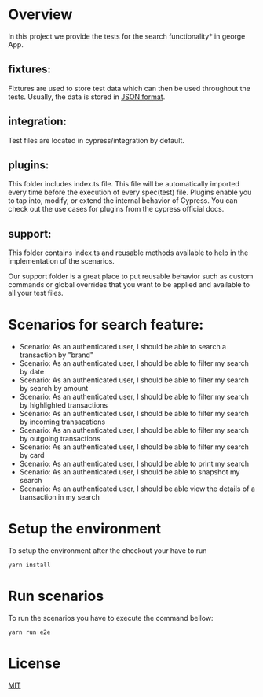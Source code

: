 # Overview
In this project we provide the tests for the search functionality* in george App.

## fixtures:
Fixtures are used to store test data which can then be used throughout the tests. Usually, the data is stored in [JSON format](https://www.w3schools.com/js/js_json_intro.asp).

## integration:
Test files are located in cypress/integration by default. 

## plugins:
This folder includes index.ts file. This file will be automatically imported every time before the execution of every spec(test) file. Plugins enable you to tap into, modify, or extend the internal behavior of Cypress. You can check out the use cases for plugins from the cypress official docs.

## support:
This folder contains index.ts and reusable methods available to help in the implementation of the scenarios.

Our support folder is a great place to put reusable behavior such as custom commands or global overrides that you want to be applied and available to all your test files.


# Scenarios for search feature:

* Scenario: As an authenticated user, I should be able to search a transaction by "brand"
* Scenario: As an authenticated user, I should be able to filter my search by date
* Scenario: As an authenticated user, I should be able to filter my search by search by amount
* Scenario: As an authenticated user, I should be able to filter my search by highlighted transactions
* Scenario: As an authenticated user, I should be able to filter my search by incoming transacations
* Scenario: As an authenticated user, I should be able to filter my search by outgoing transactions
* Scenario: As an authenticated user, I should be able to filter my search by card
* Scenario: As an authenticated user, I should be able to print my search
* Scenario: As an authenticated user, I should be able to snapshot my search
* Scenario: As an authenticated user, I should be able view the details of a transaction in my search

# Setup the environment
To setup the environment after the checkout your have to run

```shell
yarn install
```

# Run scenarios
To run the scenarios you have to execute the command bellow:

```shell
yarn run e2e
```

# License
[MIT](https://choosealicense.com/licenses/mit/)

